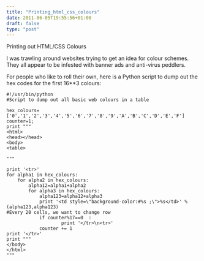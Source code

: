 ```yaml
---
title: "Printing_html_css_colours"
date: 2011-06-05T19:55:56+01:00
draft: false
type: "post"
---
```


Printing out HTML/CSS Colours


I was trawling around websites trying to get an idea for colour schemes. They all appear to be infested with banner ads and anti-virus peddlers.



For people who like to roll their own, here is a Python script to dump out the hex codes for the first 16**3 colours:




```
#!/usr/bin/python
#Script to dump out all basic web colours in a table

hex_colours=['0','1','2','3','4','5','6','7','8','9','A','B','C','D','E','F']
counter=1;
print """ 
<html>
<head></head>
<body>
<table>

"""

print '<tr>'
for alpha1 in hex_colours:
	for alpha2 in hex_colours:
		alpha12=alpha1+alpha2
		for alpha3 in hex_colours:
			alpha123=alpha12+alpha3
			print '<td style=\"background-color:#%s ;\">%s</td>' % (alpha123,alpha123)
#Every 20 cells, we want to change row
			if counter%17==0  :
					print '</tr>\n<tr>'
			counter += 1
print '</tr>'
print """
</body>
</html>
"""

```
